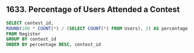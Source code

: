 ## 1633. Percentage of Users Attended a Contest
~~~SQL
SELECT contest_id, 
ROUND(100 * COUNT(*) / (SELECT COUNT(*) FROM Users), 2) AS percentage
FROM Register
GROUP BY contest_id
ORDER BY percentage DESC, contest_id
~~~

